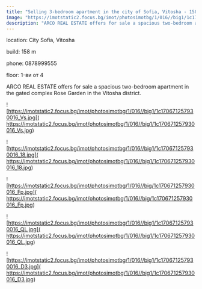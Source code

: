 ```yaml
---
title: "Selling 3-bedroom apartment in the city of Sofia, Vitosha - 158 sq.m / 276000 EUR "
image: "https://imotstatic2.focus.bg/imot/photosimotbg/1/016//big1/1c170671257930016_gZ.jpg"
description: "ARCO REAL ESTATE offers for sale a spacious two-bedroom apartment in the gated complex Rose Garden in the Vitosha district."
---
```


location: City Sofia, Vitosha

build: 158 m

phone: 0878999555

floor: 1-ви от 4

ARCO REAL ESTATE offers for sale a spacious two-bedroom apartment in the gated complex Rose Garden in the Vitosha district.


![https://imotstatic2.focus.bg/imot/photosimotbg/1/016//big1/1c170671257930016_Vs.jpg]( https://imotstatic2.focus.bg/imot/photosimotbg/1/016//big1/1c170671257930016_Vs.jpg)


![https://imotstatic2.focus.bg/imot/photosimotbg/1/016//big1/1c170671257930016_18.jpg]( https://imotstatic2.focus.bg/imot/photosimotbg/1/016//big1/1c170671257930016_18.jpg)


![https://imotstatic2.focus.bg/imot/photosimotbg/1/016//big/1c170671257930016_Fp.jpg]( https://imotstatic2.focus.bg/imot/photosimotbg/1/016//big/1c170671257930016_Fp.jpg)


![https://imotstatic2.focus.bg/imot/photosimotbg/1/016//big1/1c170671257930016_QL.jpg]( https://imotstatic2.focus.bg/imot/photosimotbg/1/016//big1/1c170671257930016_QL.jpg)


![https://imotstatic2.focus.bg/imot/photosimotbg/1/016//big1/1c170671257930016_D3.jpg]( https://imotstatic2.focus.bg/imot/photosimotbg/1/016//big1/1c170671257930016_D3.jpg)


